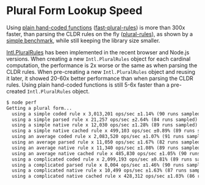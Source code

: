 # Plural Form Lookup Speed

Using [plain hand-coded functions](../src/cardinals.js) ([fast-plural-rules]) is more than 300x faster, than parsing the CLDR rules on the fly ([plural-rules]), as shown by a [simple benchmark](../perf/index.js), while still keeping the library size smaller.

[Intl.PluralRules] has been implemented in the recent browser and Node.js versions. When creating a new `Intl.PluralRules` object for each cardinal computation, the performance is 2x worse or the same as when parsing the CLDR rules. When pre-creating a new `Intl.PluralRules` object and reusing it later, it showed 20-60x better performance than when parsing the CLDR rules. Using plain hand-coded functions is still 5-6x faster than a pre-created `Intl.PluralRules` object.

```txt
$ node perf
Getting a plural form...
  using a simple coded rule x 3,013,201 ops/sec ±1.14% (90 runs sampled)
  using a simple parsed rule x 21,257 ops/sec ±2.64% (84 runs sampled)
  using a simple native rule x 12,030 ops/sec ±1.28% (89 runs sampled)
  using a simple native cached rule x 499,103 ops/sec ±0.89% (89 runs sampled)
  using an average coded rule x 2,083,520 ops/sec ±1.07% (91 runs sampled)
  using an average parsed rule x 11,050 ops/sec ±1.67% (82 runs sampled)
  using an average native rule x 11,340 ops/sec ±1.08% (89 runs sampled)
  using an average native cached rule x 485,830 ops/sec ±1.05% (90 runs sampled)
  using a complicated coded rule x 2,099,193 ops/sec ±0.81% (89 runs sampled)
  using a complicated parsed rule x 8,004 ops/sec ±1.46% (90 runs sampled)
  using a complicated native rule x 10,499 ops/sec ±1.63% (87 runs sampled)
  using a complicated native cached rule x 428,312 ops/sec ±1.03% (86 runs sampled)
```

[Intl.PluralRules]: https://developer.mozilla.org/en-US/docs/Web/JavaScript/Reference/Global_Objects/Intl/PluralRules
[fast-plural-rules]: https://github.com/prantlf/fast-plural-rules
[plural-rules]: https://github.com/prantlf/plural-rules
